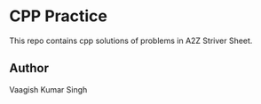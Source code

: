 # CPP Practice
This repo contains cpp solutions of problems in A2Z Striver Sheet.

## Author
Vaagish Kumar Singh
